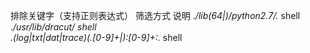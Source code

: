 排除关键字（支持正则表达式）	筛选方式	说明
.*/lib(64|)/python2\.7/.*	shell	
.*/usr/lib/dracut/	shell	
\.(log|txt|dat|trace)(\.[0-9]+|):[0-9]+:.*	shell	
